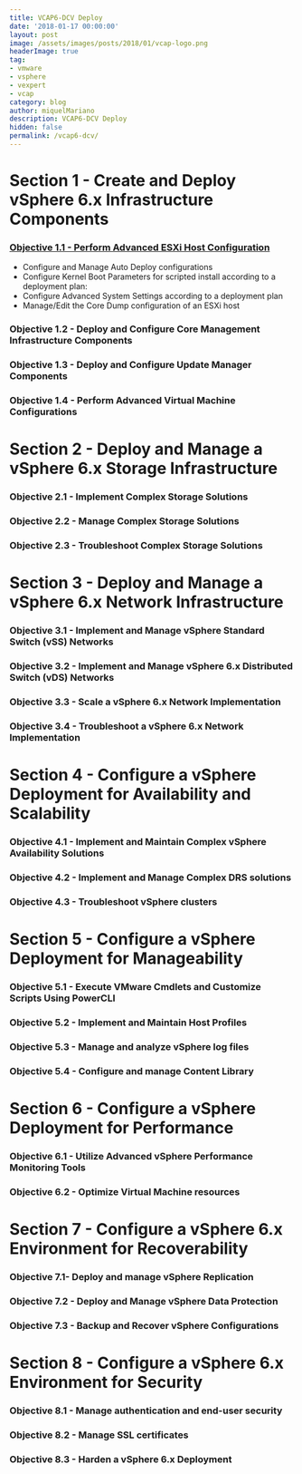 ```yaml
---
title: VCAP6-DCV Deploy
date: '2018-01-17 00:00:00'
layout: post
image: /assets/images/posts/2018/01/vcap-logo.png
headerImage: true
tag:
- vmware
- vsphere
- vexpert
- vcap
category: blog
author: miquelMariano
description: VCAP6-DCV Deploy
hidden: false
permalink: /vcap6-dcv/
---
```


# Section 1 - Create and Deploy vSphere 6.x Infrastructure Components
### [Objective 1.1 - Perform Advanced ESXi Host Configuration](https://miquelmariano.github.io/111)
* Configure and Manage Auto Deploy configurations
* Configure Kernel Boot Parameters for scripted install according to a deployment plan:
* Configure Advanced System Settings according to a deployment plan
* Manage/Edit the Core Dump configuration of an ESXi host

### Objective 1.2 - Deploy and Configure Core Management Infrastructure Components
### Objective 1.3 - Deploy and Configure Update Manager Components
### Objective 1.4 - Perform Advanced Virtual Machine Configurations

# Section 2 - Deploy and Manage a vSphere 6.x Storage Infrastructure
### Objective 2.1 - Implement Complex Storage Solutions
### Objective 2.2 - Manage Complex Storage Solutions
### Objective 2.3 - Troubleshoot Complex Storage Solutions

# Section 3 - Deploy and Manage a vSphere 6.x Network Infrastructure
### Objective 3.1 - Implement and Manage vSphere Standard Switch (vSS) Networks
### Objective 3.2 - Implement and Manage vSphere 6.x Distributed Switch (vDS) Networks
### Objective 3.3 - Scale a vSphere 6.x Network Implementation
### Objective 3.4 - Troubleshoot a vSphere 6.x Network Implementation

# Section 4 - Configure a vSphere Deployment for Availability and Scalability
### Objective 4.1 - Implement and Maintain Complex vSphere Availability Solutions
### Objective 4.2 - Implement and Manage Complex DRS solutions
### Objective 4.3 - Troubleshoot vSphere clusters

# Section 5 - Configure a vSphere Deployment for Manageability
### Objective 5.1 - Execute VMware Cmdlets and Customize Scripts Using PowerCLI
### Objective 5.2 - Implement and Maintain Host Profiles
### Objective 5.3 - Manage and analyze vSphere log files
### Objective 5.4 - Configure and manage Content Library

# Section 6 - Configure a vSphere Deployment for Performance
### Objective 6.1 - Utilize Advanced vSphere Performance Monitoring Tools
### Objective 6.2 - Optimize Virtual Machine resources

# Section 7 - Configure a vSphere 6.x Environment for Recoverability
### Objective 7.1- Deploy and manage vSphere Replication
### Objective 7.2 - Deploy and Manage vSphere Data Protection
### Objective 7.3 - Backup and Recover vSphere Configurations

# Section 8 - Configure a vSphere 6.x Environment for Security
### Objective 8.1 - Manage authentication and end-user security
### Objective 8.2 - Manage SSL certificates
### Objective 8.3 - Harden a vSphere 6.x Deployment